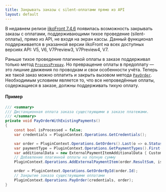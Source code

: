 ```yaml
---
title: Закрывать заказы с silent-оплатами прямо из API
layout: default
---
```


В недавнем релизе [iikoFront 7.4.6](https://ru.iiko.help/articles/releasenotes/releasenotes-2020/a/h3__1723080526) появилась возможность закрывать заказы с оплатами, поддерживающими тихое проведение (silent-оплаты), прямо из API, не входя на экран кассы. Данный функционал поддерживается в указанной версии iikoFront на всех доступных версиях API: V5, V6, V7Preview3, V7Preview4, V7.

Раньше тихое проведение плагинной оплаты в заказе поддерживал только метод [`ProcessPrepay`](http://iiko.github.io/front.api.sdk/v6/html/M_Resto_Front_Api_IOperationService_ProcessPrepay.htm). Но превращение оплаты в предоплату — это лишние движения по проводкам и свои особенности учёта. Теперь же такой заказ можно оплатить и закрыть вызовом метода [`PayOrder`](https://iiko.github.io/front.api.sdk/v6/html/M_Resto_Front_Api_IOperationService_PayOrder.htm). Необходимым условием является то, что все непроведённые оплаты, содержащиеся в заказе, должны поддерживать тихую оплату.

#### Пример
```cs
/// <summary>
/// Дистанционная оплата заказа существующими в заказе платежами.
/// </summary>
private void PayOrderWithExistingPayments()
{
	const bool isProcessed = false;
	var credentials = PluginContext.Operations.GetCredentials();

	var order = PluginContext.Operations.GetOrders().Last(o => o.Status == OrderStatus.New);
	var paymentType = PluginContext.Operations.GetPaymentTypes().First(x => x.Kind == PaymentTypeKind.External && x.Name == "SampleApiPayment");
	var additionalData = new ExternalPaymentItemAdditionalData { CustomData = Serializer.Serialize(new PaymentAdditionalData { SilentPay = true }) };
	// Добавление плагинной оплаты на полную сумму
	PluginContext.Operations.AddExternalPaymentItem(order.ResultSum, isProcessed, additionalData, null, paymentType, order, credentials);

	order = PluginContext.Operations.GetOrderById(order.Id);
	// Закрытие заказа существующими оплатами
	PluginContext.Operations.PayOrder(credentials, order);
}
```